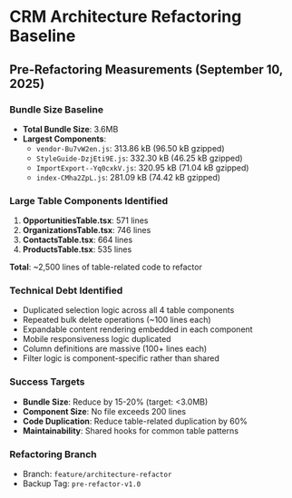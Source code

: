 # CRM Architecture Refactoring Baseline

## Pre-Refactoring Measurements (September 10, 2025)

### Bundle Size Baseline
- **Total Bundle Size**: 3.6MB
- **Largest Components**:
  - `vendor-Bu7vW2en.js`: 313.86 kB (96.50 kB gzipped)
  - `StyleGuide-DzjEti9E.js`: 332.30 kB (46.25 kB gzipped)
  - `ImportExport--Yq0cxkV.js`: 320.95 kB (71.04 kB gzipped)
  - `index-CMha2ZpL.js`: 281.09 kB (74.42 kB gzipped)

### Large Table Components Identified
1. **OpportunitiesTable.tsx**: 571 lines
2. **OrganizationsTable.tsx**: 746 lines  
3. **ContactsTable.tsx**: 664 lines
4. **ProductsTable.tsx**: 535 lines

**Total**: ~2,500 lines of table-related code to refactor

### Technical Debt Identified
- Duplicated selection logic across all 4 table components
- Repeated bulk delete operations (~100 lines each)
- Expandable content rendering embedded in each component
- Mobile responsiveness logic duplicated
- Column definitions are massive (100+ lines each)
- Filter logic is component-specific rather than shared

### Success Targets
- **Bundle Size**: Reduce by 15-20% (target: <3.0MB)
- **Component Size**: No file exceeds 200 lines
- **Code Duplication**: Reduce table-related duplication by 60%
- **Maintainability**: Shared hooks for common table patterns

### Refactoring Branch
- Branch: `feature/architecture-refactor`
- Backup Tag: `pre-refactor-v1.0`